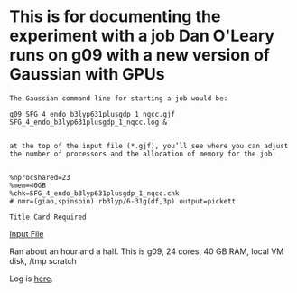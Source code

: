 # This is for documenting the experiment with a job Dan O'Leary runs on g09 with a new version of Gaussian with GPUs



 
```
The Gaussian command line for starting a job would be:
 
g09 SFG_4_endo_b3lyp631plusgdp_1_nqcc.gjf SFG_4_endo_b3lyp631plusgdp_1_nqcc.log &
 
 
at the top of the input file (*.gjf), you’ll see where you can adjust the number of processors and the allocation of memory for the job:
 
 
%nprocshared=23
%mem=40GB
%chk=SFG_4_endo_b3lyp631plusgdp_1_nqcc.chk
# nmr=(giao,spinspin) rb3lyp/6-31g(df,3p) output=pickett
 
Title Card Required
```



[Input File](https://github.com/Pomona-ITS/hpc/blob/master/applications/Gaussian/SFG_4_endo_b3lyp631plusgdp_1_nqcc.gjf)

Ran about an hour and a half. This is g09, 24 cores, 40 GB RAM, local VM disk, /tmp scratch

Log is [here](https://github.com/Pomona-ITS/hpc/blob/master/applications/Gaussian/SFG_4_endo_b3lyp631plusgdp_1_nqcc.log).
